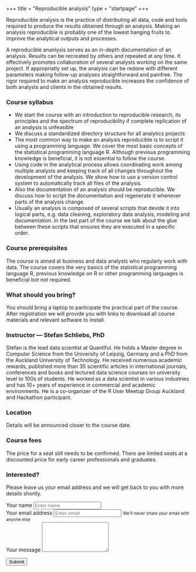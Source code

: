 +++
title = "Reproducible analysis"
type = "startpage"
+++

Reproducible analysis is the practice of distributing all data, code and tools required to produce the results obtained through an analysis.
Making an analysis reproducible is probably one of the lowest hanging fruits to improve the analytical outputs and processes. 

<!--more-->

A reproducible ananlysis serves as an in-depth documentation of an analysis.
Results can be recreated by others and repeated at any time.
It effectively promotes collaboration of several analysts working on the same project.
If appropriatly set up, the analysis can be redone with different parameters making follow-up analyses straightforward and painfree.
The rigor required to make an analysis reproducible increases the confidence of both analysts and clients in the obtained results.

### Course syllabus

- We start the course with an introduction to reproducible research, its principles and 
  the spectrum of reproducibility if complete replication of an analysis is unfeasible
- We discuss a standardized directory structure for all analytics projects 
- The most common way to make an analysis reproducible is to script it using a programming language. 
  We cover the most basic concepts of the statistical programming language R. 
  Although previous programming knowledge is beneficial, it is not essential to follow the course.
- Using code in the analytical process allows coordinating work among multiple analysts and 
  keeping track of all changes throughout the development of the analysis. 
  We show how to use a version control system to automatically track all files of the analysis.
- Also the documentation of an analysis should be reproducible.
  We discuss how to script the documentation and regenerate it whenever parts of the analysis change.
- Usually an analysis is composed of several scripts that devide it into logical parts, 
  e.g. data cleaning, exploratory data analysis, modeling and documentation. 
  In the last part of the course we talk about the glue between these scripts 
  that ensures they are executed in a specific order.



### Course prerequisites

The course is aimed at business and data analysts who regularly work with data.
The course covers the very basics of the statistical programming language R, previous knowledge on R or other programming languages is beneficial bot not required.


### What should you bring?

You should bring a laptop to participate the practical part of the course.
After registration we will provide you with links to download all course materials and relevant software to install.


### Instructor — Stefan Schliebs, PhD

Stefan is the lead data scientist at Quantiful.
He holds a Master degree in Computer Science from the University of Leipzig, Germany and a PhD from the Auckland University of Technology. He received numerous academic rewards, published more than 35 scientific articles in international journals, conferences and books and lectured data science courses on university level to 100s of students. He worked as a data scientist in various industries and has 10+ years of experience in commercial and academic environments. He is a co-organizer of the R User Meetup Group Auckland and Hackathon participant. 


### Location

Details will be announced closer to the course date.


### Course fees

The price for a seat still needs to be confirmed. There are limited seats at a discounted price for early career professionals and graduates.


### Interested?

Please leave us your email address and we will get back to you with more details shortly. 

<!--more-->

<div class="row section featured topspace">
  <div class="col-sm-8">
  
<form name="ra-contact" method="POST" netlify>
  <div class="form-group">
    <label>Your name</label>
    <input type="input" class="form-control" name="name" placeholder="Enter name">
  </div>

  <div class="form-group">
    <label>Your email address</label>
    <input type="input" class="form-control" name="email" aria-describedby="emailHelp" placeholder="Enter email">
    <small id="emailHelp" class="form-text text-muted">
      We'll never share your email with anyone else
    </small>
  </div>
  
  <div class="form-group">
    <label>Your message</label>
    <textarea class="form-control" rows="5" name="message"></textarea>
  </div>
  
  <input type="hidden" name="course" value="Reproducible Analysis">

  <button type="submit" class="btn btn-primary">Submit</button>
  <p>&nbsp;</p>
</form>
  
  </div>
</div>